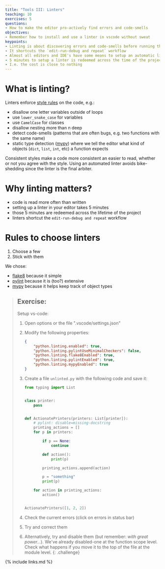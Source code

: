 ```yaml
---
title: "Tools III: Linters"
teaching: 10
exercises: 5
questions:
- How to make the editor pro-actively find errors and code-smells
objectives:
- Remember how to install and use a linter in vscode without sweat
keypoints:
- Linting is about discovering errors and code-smells before running the code
- It shortcuts the `edit-run-debug and repeat` workflow
- Almost all editors and IDE's have some means to setup an automatic linters
- 5 minutes to setup a linter is redeemed across the time of the project
- I.e. the cost is close to nothing
---
```


# What is linting?

Linters enforce [style rules](https://lintlyci.github.io/Flake8Rules/) on the
code, e.g.:
- disallow one letter variables outside of loops
- use `lower_snake_case` for variables
- use `CamelCase` for classes
- disallow nesting more than n deep
- detect code-smells (patterns that are often bugs, e.g. two functions with the
  same name)
- static type detection ([mypy](http://mypy-lang.org/)) where we tell the editor
  what kind of objects (`dict`, `list`, `int`, etc) a function expects

Consistent styles make a code more consistent an easier to read, whether or not
you agree with the style. Using an automated linter avoids bike-shedding since
the linter is the final arbiter.


# Why linting matters?

* code is read more often than written
* setting up a linter in your editor takes 5 minutes
* those 5 minutes are redeemed across the lifetime of the project
* linters shortcut the `edit-run-debug and repeat` workflow

# Rules to choose linters

1. Choose a few
1. Stick with them

We chose:
  - [flake8](https://pypi.org/project/black/) because it simple
  - [pylint](https://www.pylint.org/) because it is (too?) extensive
  - [mypy](http://mypy-lang.org/) because it helps keep track of object types


> ## Exercise:
>
> Setup vs-code:
>
> 1. Open options or the file ".vscode/settings.json"
> 1. Modify the following properties:
>
>     ```json
>     {
>         "python.linting.enabled": true,
>         "python.linting.pylintUseMinimalCheckers": false,
>         "python.linting.flake8Enabled": true,
>         "python.linting.pylintEnabled": true,
>         "python.linting.mypyEnabled": true
>     }
>     ```
>
> 1. Create a file `unlinted.py` with the following code and save it:
>
>    ```python
>    from typing import List
>
>
>    class printer:
>        pass
>
>
>    def ActionatePrinters(printers: List[printer]):
>        # pylint: disable=missing-docstring
>        printing_actions = []
>        for p in printers:
>
>            if p == None:
>                continue
>
>            def action():
>                print(p)
>
>            printing_actions.append(action)
>
>            p = "something"
>            print(p)
>
>        for action in printing_actions:
>            action()
>
>
>    ActionatePrinters([1, 2, 2])
>    ```
> 1. Check the current errors (click on errors in status bar)
> 1. Try and correct them
> 1. Alternatively, try and disable them (but remember: _with great power..._).
>    We've already disabled-one at the function scope level. Check what happens
>    if you move it to the top of the file at the module level.
{: .challenge}

{% include links.md %}
